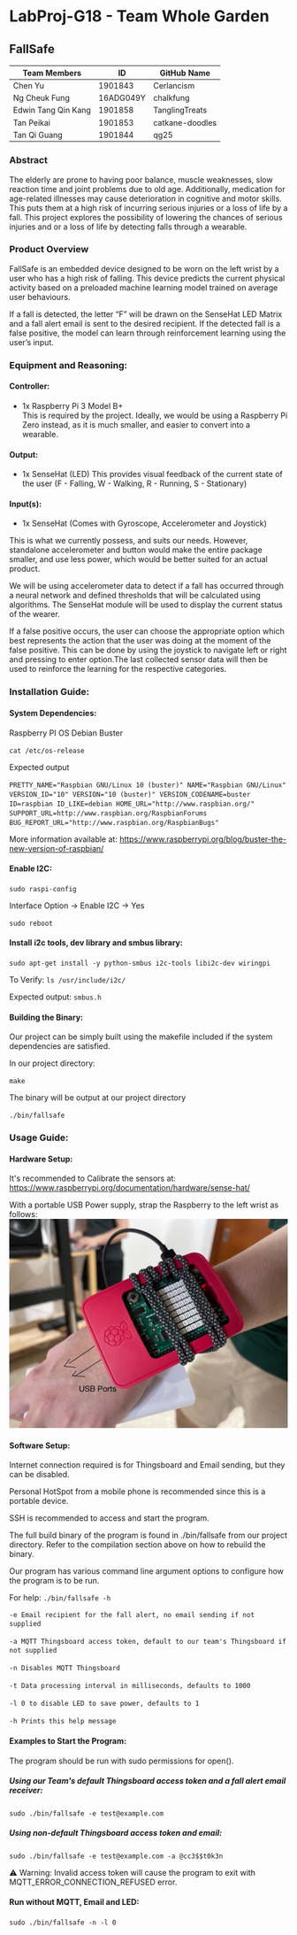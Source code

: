 # LabProj-G18 - Team Whole Garden
## FallSafe

| Team Members        | ID        | GitHub Name     |
|---------------------|-----------|-----------------|
| Chen Yu             | 1901843   | Cerlancism      |
| Ng Cheuk Fung       | 16ADG049Y | chalkfung       |
| Edwin Tang Qin Kang | 1901858   | TanglingTreats  |
| Tan Peikai          | 1901853   | catkane-doodles |
| Tan Qi Guang        | 1901844   | qg25            |


### Abstract
The elderly are prone to having poor balance, muscle weaknesses, slow reaction time and  joint problems due to old age. Additionally, medication for age-related illnesses may cause deterioration in cognitive and motor skills. This puts them at a high risk of incurring serious injuries or a loss of life by a fall.
This project explores the possibility of lowering the chances of serious injuries and or a loss of life by detecting falls through a wearable.

### Product Overview
FallSafe is an embedded device designed to be worn on the left wrist by a user who has a high risk of falling. This device predicts the current physical activity based on a preloaded machine learning model trained on average user behaviours. 

If a fall is detected, the letter “F” will be drawn on the SenseHat LED Matrix and a fall alert email is sent to the desired recipient. If the detected fall is a false positive, the model can learn through reinforcement learning using the user’s input. 

### Equipment and Reasoning:
#### Controller:
- 1x Raspberry Pi 3 Model B+  
This is required by the project. Ideally, we would be using a Raspberry Pi Zero instead, as it is much smaller, and easier to convert into a wearable. 

#### Output:
- 1x SenseHat (LED)
This provides visual feedback of the current state of the user (F - Falling, W - Walking, R - Running, S - Stationary)

#### Input(s):
- 1x SenseHat (Comes with Gyroscope, Accelerometer and Joystick)  


This is what we currently possess, and suits our needs. However, standalone accelerometer and button would make the entire package smaller, and use less power, which would be better suited for an actual product.  

We will be using accelerometer data to detect if a fall has occurred through a neural network and defined thresholds that will be calculated using algorithms. The SenseHat module will be used to display the current status of the wearer.  

If a false positive occurs, the user can choose the appropriate option which best represents the action that the user was doing at the moment of the false positive.
This can be done by using the joystick to navigate left or right and pressing to enter option.The last collected sensor data will then be used to reinforce the learning for the respective categories.


### Installation Guide:
#### System Dependencies:
Raspberry PI OS Debian Buster

`cat /etc/os-release`

Expected output
 
`PRETTY_NAME="Raspbian GNU/Linux 10 (buster)"
NAME="Raspbian GNU/Linux" 
VERSION_ID="10"
VERSION="10 (buster)"
VERSION_CODENAME=buster
ID=raspbian
ID_LIKE=debian
HOME_URL="http://www.raspbian.org/"
SUPPORT_URL=http://www.raspbian.org/RaspbianForums
BUG_REPORT_URL="http://www.raspbian.org/RaspbianBugs"
`

More information available at: https://www.raspberrypi.org/blog/buster-the-new-version-of-raspbian/

#### Enable I2C:
`sudo raspi-config`

Interface Option → Enable I2C → Yes

`sudo reboot`

#### Install i2c tools, dev library and smbus library:

`sudo apt-get install -y python-smbus i2c-tools libi2c-dev wiringpi`

To Verify: `ls /usr/include/i2c/`

Expected output: `smbus.h`

#### Building the Binary:

Our project can be simply built using the makefile included if the system dependencies are satisfied.

In our project directory:

`make`

The binary will be output at our project directory

`./bin/fallsafe`

### Usage Guide:
#### Hardware Setup:

It's recommended to Calibrate the sensors at: https://www.raspberrypi.org/documentation/hardware/sense-hat/

With a portable USB Power supply, strap the Raspberry to the left wrist as follows:
![Strap On Example](./misc/strapOnExample.jpg)

#### Software Setup:
Internet connection required is for Thingsboard and Email sending, but they can be disabled.

Personal HotSpot from a mobile phone is recommended since this is a portable device.

SSH is recommended to access and start the program.

The full build binary of the program is found in ./bin/fallsafe from our project directory. Refer to the compilation section above on how to rebuild the binary.

Our program has various command line argument options to configure how the program is to be run.

For help: `./bin/fallsafe -h`


```
-e Email recipient for the fall alert, no email sending if not supplied

-a MQTT Thingsboard access token, default to our team's Thingsboard if not supplied

-n Disables MQTT Thingsboard

-t Data processing interval in milliseconds, defaults to 1000

-l 0 to disable LED to save power, defaults to 1

-h Prints this help message
```
#### Examples to Start the Program:
The program should be run with sudo permissions for open().

##### Using our Team's default Thingsboard access token and a fall alert email receiver:

`sudo ./bin/fallsafe -e test@example.com`

##### Using non-default Thingsboard access token and email:

`sudo ./bin/fallsafe -e test@example.com -a @cc3$$t0k3n`

⚠ Warning: Invalid access token will cause the program to exit with MQTT_ERROR_CONNECTION_REFUSED error.

#### Run without MQTT, Email and LED:

`sudo ./bin/fallsafe -n -l 0`

